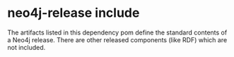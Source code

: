 neo4j-release include
=====================

The artifacts listed in this dependency pom define the 
standard contents of a Neo4j release. There are other
released components (like RDF) which are not included.



